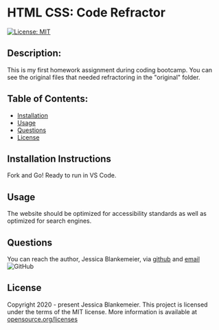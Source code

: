 # HTML CSS: Code Refractor
[![License: MIT](https://img.shields.io/badge/License-MIT-yellow.svg)](https://opensource.org/licenses/MIT)

## Description:  
 This is my first homework assignment during coding bootcamp. You can see the original files that needed refractoring in the "original" folder. 

    
## Table of Contents:
* [Installation](#installation-instructions)
* [Usage](#usage)
* [Questions](#questions)
* [License](#license-info)

## Installation Instructions
Fork and Go! Ready to run in VS Code. 

## Usage
The website should be optimized for accessibility standards as well as optimized for search engines. 

## Questions
You can reach the author, Jessica Blankemeier,  via [github](http://github.com/jessicablank) and [email](mailto:jessicablankemeier@gmail.com)
![GitHub](https://img.shields.io/github/followers/jessicablank?label=follow&style=social)

## License
Copyright 2020 - present Jessica Blankemeier.
This project is licensed under the terms of the MIT license. 
More information is available at [opensource.org/licenses](https://opensource.org/licenses/MIT)
